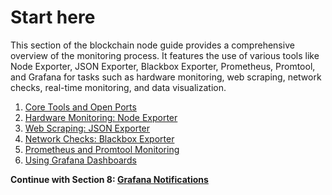 # Start here

This section of the blockchain node guide provides a comprehensive overview of the monitoring process. It features the use of various tools like Node Exporter, JSON Exporter, Blackbox Exporter, Prometheus, Promtool, and Grafana for tasks such as hardware monitoring, web scraping, network checks, real-time monitoring, and data visualization.

1. [Core Tools and Open Ports](/docs/mainnet/complete-node-guide/monitoring/core-tools)
2. [Hardware Monitoring: Node Exporter](/docs/mainnet/complete-node-guide/monitoring/node-exporter)
3. [Web Scraping: JSON Exporter](/docs/mainnet/complete-node-guide/monitoring/json-exporter)
4. [Network Checks: Blackbox Exporter](/docs/mainnet/complete-node-guide/monitoring/blackbox-exporter)
5. [Prometheus and Promtool Monitoring](/docs/mainnet/complete-node-guide/monitoring/prometheus)
6. [Using Grafana Dashboards](/docs/mainnet/complete-node-guide/monitoring/grafana)

**Continue with Section 8: [Grafana Notifications](/docs/mainnet/complete-node-guide/8-notifications/)**
